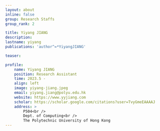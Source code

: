 ```yaml
---
layout: about
inline: false
group: Research Staffs
group_rank: 2

title: Yiyang JIANG
description: 
lastname: yiyang
publications: 'author^=*YiyangJIANG'

teaser: 

profile:
    name: Yiyang JIANG
    position: Research Assistant
    time: 2023.5 -
    align: left
    image: yiyang-jiang.jpeg
    email: yiyang.jiang@polyu.edu.hk
    website: https://www.yyjiang.com
    scholar: https://scholar.google.com/citations?user=TvyGmeEAAAAJ
    address: >
        P504<br />
        Dept. of Computing<br />
        The Polytechnic University of Hong Kong
---
```




<!-- **Yiyang JIANG**

Research Assistant, Department of Computing, The Hong Kong Polytechnic University

[Homepage](https://github.com/fletcherjiang)
[Google Scholar](https://github.com/fletcherjiang)
[fletcher.jiang@connect.polyu.hk](mailto:fletcher.jiang@connect.polyu.hk) -->
